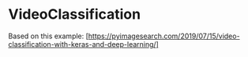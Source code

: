 # VideoClassification

Based on this example:
[https://pyimagesearch.com/2019/07/15/video-classification-with-keras-and-deep-learning/]
